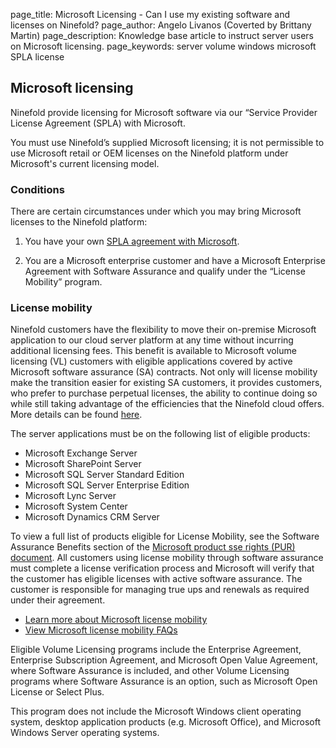 page_title:       Microsoft Licensing - Can I use my existing software and licenses on Ninefold?
page_author:      Angelo Livanos (Coverted by Brittany Martin)
page_description: Knowledge base article to instruct server users on Microsoft licensing. 
page_keywords:    server volume windows microsoft SPLA license 

## Microsoft licensing 

Ninefold provide licensing for Microsoft software via our “Service Provider License Agreement (SPLA) with Microsoft.

You must use Ninefold’s supplied Microsoft licensing; it is not permissible to use Microsoft retail or OEM licenses on the Ninefold platform under Microsoft's current licensing model.

### Conditions

There are certain circumstances under which you may bring Microsoft licenses to the Ninefold platform:

1. You have your own [SPLA agreement with Microsoft](http://www.microsoft.com/licensing/licensing-options/spla-program.aspx).

2. You are a Microsoft enterprise customer and have a Microsoft Enterprise Agreement with Software Assurance and qualify under the “License Mobility” program. 

### License mobility

Ninefold customers have the flexibility to move their on-premise Microsoft application to our cloud server platform at any time without incurring additional licensing fees. This benefit is available to Microsoft volume licensing (VL) customers with eligible applications covered by active Microsoft software assurance (SA) contracts. Not only will license mobility make the transition easier for existing SA customers, it provides customers, who prefer to purchase perpetual licenses, the ability to continue doing so while still taking advantage of the efficiencies that the Ninefold cloud offers. More details can be found [here](http://www.microsoft.com/licensing/software-assurance/license-mobility.aspx).

The server applications must be on the following list of eligible products:

* Microsoft Exchange Server
* Microsoft SharePoint Server
* Microsoft SQL Server Standard Edition
* Microsoft SQL Server Enterprise Edition
* Microsoft Lync Server
* Microsoft System Center
* Microsoft Dynamics CRM Server

To view a full list of products eligible for License Mobility, see the Software Assurance Benefits section of the [Microsoft product sse rights (PUR) document](http://www.microsoft.com/licensing/products/products.aspx). All customers using license mobility through software assurance must complete a license verification process and Microsoft will verify that the customer has eligible licenses with active software assurance. The customer is responsible for managing true ups and renewals as required under their agreement.

* [Learn more about Microsoft license mobility](http://www.microsoft.com/licensing/software-assurance/license-mobility.aspx)
* [View Microsoft license mobility FAQs](http://www.microsoft.com/licensing/about-licensing/product-licensing-faq.aspx)

Eligible Volume Licensing programs include the Enterprise Agreement, Enterprise Subscription Agreement, and Microsoft Open Value Agreement, where Software Assurance is included, and other Volume Licensing programs where Software Assurance is an option, such as Microsoft Open License or Select Plus.

This program does not include the Microsoft Windows client operating system, desktop application products (e.g. Microsoft Office), and Microsoft Windows Server operating systems.

